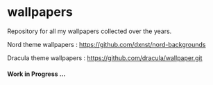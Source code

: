 # wallpapers
Repository for all my wallpapers collected over the years.

Nord theme wallpapers : https://github.com/dxnst/nord-backgrounds

Dracula theme wallpapers : https://github.com/dracula/wallpaper.git


#### Work in Progress ...
